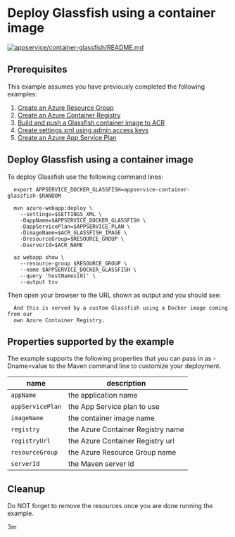 
# Deploy Glassfish using a container image

[![appservice/container-glassfish/README.md](https://github.com/Azure-Samples/java-on-azure-examples/actions/workflows/appservice_container-glassfish_README_md.yml/badge.svg)](https://github.com/Azure-Samples/java-on-azure-examples/actions/workflows/appservice_container-glassfish_README_md.yml)

## Prerequisites

This example assumes you have previously completed the following examples:

1. [Create an Azure Resource Group](../../group/create/README.md)
1. [Create an Azure Container Registry](../../acr/create/README.md)
1. [Build and push a Glassfish container image to ACR](../../acr/glassfish/README.md)
1. [Create settings.xml using admin access keys](../../acr/create-settings-xml/README.md)
1. [Create an Azure App Service Plan](../create-plan/README.md)

## Deploy Glassfish using a container image

<!-- workflow.cron(0 9 * * 5) -->
<!-- workflow.include(../../acr/glassfish/README.md) -->
<!-- workflow.include(../../acr/create-settings-xml/README.md) -->
<!-- workflow.include(../create-plan/README.md) -->
<!-- workflow.run() 

  cd appservice/container-glassfish

  -->

To deploy Glassfish use the following command lines:

```shell
  export APPSERVICE_DOCKER_GLASSFISH=appservice-container-glassfish-$RANDOM

  mvn azure-webapp:deploy \
    --settings=$SETTINGS_XML \
    -DappName=$APPSERVICE_DOCKER_GLASSFISH \
    -DappServicePlan=$APPSERVICE_PLAN \
    -DimageName=$ACR_GLASSFISH_IMAGE \
    -DresourceGroup=$RESOURCE_GROUP \
    -DserverId=$ACR_NAME

  az webapp show \
    --resource-group $RESOURCE_GROUP \
    --name $APPSERVICE_DOCKER_GLASSFISH \
    --query 'hostNames[0]' \
    --output tsv
```

<!-- workflow.run()

  sleep 180
  cd ../..

  -->

Then open your browser to the URL shown as output and you should see:

```text
  And this is served by a custom Glassfish using a Docker image coming from our 
  own Azure Container Registry.
```

<!-- workflow.directOnly()

  export RESULT=$(az webapp show --resource-group $RESOURCE_GROUP --name $APPSERVICE_DOCKER_GLASSFISH --output tsv --query state)
  if [[ "$RESULT" != Running ]]; then
    echo 'Web application is NOT running'
    az group delete --name $RESOURCE_GROUP --yes || true
    exit 1
  fi
  export URL=https://$(az webapp show --resource-group $RESOURCE_GROUP --name $APPSERVICE_DOCKER_GLASSFISH --output tsv --query defaultHostName)
  export RESULT=$(curl $URL)
  sleep 180
  export RESULT=$(curl $URL)
  az group delete --name $RESOURCE_GROUP --yes || true
  if [[ "$RESULT" != *"custom Glassfish"* ]]; then
    echo "Response did not contain 'custom Glassfish'"
    exit 1
  fi

  -->

## Properties supported by the example

The example supports the following properties that you can pass in as -Dname=value
to the Maven command line to customize your deployment.

| name                   | description                       |
|------------------------|-----------------------------------|
| `appName`              | the application name              |
| `appServicePlan`       | the App Service plan to use       |
| `imageName`            | the container image name          |
| `registry`             | the Azure Container Registry name |
| `registryUrl`          | the Azure Container Registry url  |
| `resourceGroup`        | the Azure Resource Group name     |
| `serverId`             | the Maven server id               |

## Cleanup

Do NOT forget to remove the resources once you are done running the example.

3m
